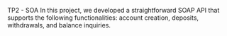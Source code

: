 TP2 - SOA
In this project, we developed a straightforward SOAP API that supports the following functionalities: account creation, deposits, withdrawals, and balance inquiries.
